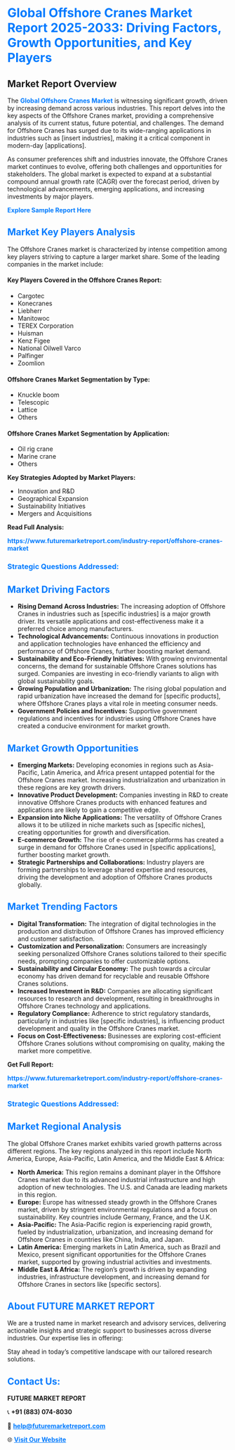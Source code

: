 <h1 style="color: #007BFF;">Global Offshore Cranes Market Report 2025-2033: Driving Factors, Growth Opportunities, and Key Players</h1>

<section id="overview">
<h2>Market Report Overview</h2>
<p>The <a href="https://www.futuremarketreport.com/industry-report/offshore-cranes-market" style="color: #007BFF; text-decoration: none;"><strong>Global Offshore Cranes Market</strong></a> is witnessing significant growth, driven by increasing demand across various industries. This report delves into the key aspects of the Offshore Cranes market, providing a comprehensive analysis of its current status, future potential, and challenges. The demand for Offshore Cranes has surged due to its wide-ranging applications in industries such as [insert industries], making it a critical component in modern-day [applications].</p>
<p>As consumer preferences shift and industries innovate, the Offshore Cranes market continues to evolve, offering both challenges and opportunities for stakeholders. The global market is expected to expand at a substantial compound annual growth rate (CAGR) over the forecast period, driven by technological advancements, emerging applications, and increasing investments by major players.</p>
</section>

<section id="overview">
<p><a href="https://www.futuremarketreport.com/request-sample/reportId=53667" style="color: #007BFF; text-decoration: none;"><strong>Explore Sample Report Here</strong></a></p>
</section>

<section id="key-players">
<h2 style="color: #007BFF;">Market Key Players Analysis</h2>
<p>The Offshore Cranes market is characterized by intense competition among key players striving to capture a larger market share. Some of the leading companies in the market include:</p>
<h4>Key Players Covered in the Offshore Cranes Report:</h4>
<ul><li>Cargotec</li><li>Konecranes</li><li>Liebherr</li><li>Manitowoc</li><li>TEREX Corporation</li><li>Huisman</li><li>Kenz Figee</li><li>National Oilwell Varco</li><li>Palfinger</li><li>Zoomlion</li></ul>
<h4>Offshore Cranes Market Segmentation by Type:</h4>
<ul><li>Knuckle boom</li><li>Telescopic</li><li>Lattice</li><li>Others</li></ul>

<h4>Offshore Cranes Market Segmentation by Application:</h4>
<ul><li>Oil rig crane</li><li>Marine crane</li><li>Others</li></ul>
<p><strong>Key Strategies Adopted by Market Players:</strong></p>
<ul>
<li>Innovation and R&D</li>
<li>Geographical Expansion</li>
<li>Sustainability Initiatives</li>
<li>Mergers and Acquisitions</li>
</ul>
</section>

<section>
<p><strong>Read Full Analysis: </strong></p><a href="https://www.futuremarketreport.com/industry-report/offshore-cranes-market" style="color: #007BFF; text-decoration: none;"><strong>https://www.futuremarketreport.com/industry-report/offshore-cranes-market</strong></a>
<h3 style="color: #007BFF;">Strategic Questions Addressed:</h3>
</section>

<section id="driving-factors">
<h2 style="color: #007BFF;">Market Driving Factors</h2>
<ul>
<li><strong>Rising Demand Across Industries:</strong> The increasing adoption of Offshore Cranes in industries such as [specific industries] is a major growth driver. Its versatile applications and cost-effectiveness make it a preferred choice among manufacturers.</li>
<li><strong>Technological Advancements:</strong> Continuous innovations in production and application technologies have enhanced the efficiency and performance of Offshore Cranes, further boosting market demand.</li>
<li><strong>Sustainability and Eco-Friendly Initiatives:</strong> With growing environmental concerns, the demand for sustainable Offshore Cranes solutions has surged. Companies are investing in eco-friendly variants to align with global sustainability goals.</li>
<li><strong>Growing Population and Urbanization:</strong> The rising global population and rapid urbanization have increased the demand for [specific products], where Offshore Cranes plays a vital role in meeting consumer needs.</li>
<li><strong>Government Policies and Incentives:</strong> Supportive government regulations and incentives for industries using Offshore Cranes have created a conducive environment for market growth.</li>
</ul>
</section>

<section id="growth-opportunities">
<h2 style="color: #007BFF;">Market Growth Opportunities</h2>
<ul>
<li><strong>Emerging Markets:</strong> Developing economies in regions such as Asia-Pacific, Latin America, and Africa present untapped potential for the Offshore Cranes market. Increasing industrialization and urbanization in these regions are key growth drivers.</li>
<li><strong>Innovative Product Development:</strong> Companies investing in R&D to create innovative Offshore Cranes products with enhanced features and applications are likely to gain a competitive edge.</li>
<li><strong>Expansion into Niche Applications:</strong> The versatility of Offshore Cranes allows it to be utilized in niche markets such as [specific niches], creating opportunities for growth and diversification.</li>
<li><strong>E-commerce Growth:</strong> The rise of e-commerce platforms has created a surge in demand for Offshore Cranes used in [specific applications], further boosting market growth.</li>
<li><strong>Strategic Partnerships and Collaborations:</strong> Industry players are forming partnerships to leverage shared expertise and resources, driving the development and adoption of Offshore Cranes products globally.</li>
</ul>
</section>

<section id="trending-factors">
<h2 style="color: #007BFF;">Market Trending Factors</h2>
<ul>
<li><strong>Digital Transformation:</strong> The integration of digital technologies in the production and distribution of Offshore Cranes has improved efficiency and customer satisfaction.</li>
<li><strong>Customization and Personalization:</strong> Consumers are increasingly seeking personalized Offshore Cranes solutions tailored to their specific needs, prompting companies to offer customizable options.</li>
<li><strong>Sustainability and Circular Economy:</strong> The push towards a circular economy has driven demand for recyclable and reusable Offshore Cranes solutions.</li>
<li><strong>Increased Investment in R&D:</strong> Companies are allocating significant resources to research and development, resulting in breakthroughs in Offshore Cranes technology and applications.</li>
<li><strong>Regulatory Compliance:</strong> Adherence to strict regulatory standards, particularly in industries like [specific industries], is influencing product development and quality in the Offshore Cranes market.</li>
<li><strong>Focus on Cost-Effectiveness:</strong> Businesses are exploring cost-efficient Offshore Cranes solutions without compromising on quality, making the market more competitive.</li>
</ul>
</section>

<section>
<p><strong>Get Full Report: </strong></p><a href="https://www.futuremarketreport.com/industry-report/offshore-cranes-market" style="color: #007BFF; text-decoration: none;"><strong>https://www.futuremarketreport.com/industry-report/offshore-cranes-market</strong></a>
<h3 style="color: #007BFF;">Strategic Questions Addressed:</h3>
</section>


<section id="regional-analysis">
<h2 style="color: #007BFF;">Market Regional Analysis</h2>
<p>The global Offshore Cranes market exhibits varied growth patterns across different regions. The key regions analyzed in this report include North America, Europe, Asia-Pacific, Latin America, and the Middle East & Africa:</p>
<ul>
<li><strong>North America:</strong> This region remains a dominant player in the Offshore Cranes market due to its advanced industrial infrastructure and high adoption of new technologies. The U.S. and Canada are leading markets in this region.</li>
<li><strong>Europe:</strong> Europe has witnessed steady growth in the Offshore Cranes market, driven by stringent environmental regulations and a focus on sustainability. Key countries include Germany, France, and the U.K.</li>
<li><strong>Asia-Pacific:</strong> The Asia-Pacific region is experiencing rapid growth, fueled by industrialization, urbanization, and increasing demand for Offshore Cranes in countries like China, India, and Japan.</li>
<li><strong>Latin America:</strong> Emerging markets in Latin America, such as Brazil and Mexico, present significant opportunities for the Offshore Cranes market, supported by growing industrial activities and investments.</li>
<li><strong>Middle East & Africa:</strong> The region’s growth is driven by expanding industries, infrastructure development, and increasing demand for Offshore Cranes in sectors like [specific sectors].</li>
</ul>
</section>

<footer>
<h2 style="color: #007BFF;">About FUTURE MARKET REPORT</h2>
<p>We are a trusted name in market research and advisory services, delivering actionable insights and strategic support to businesses across diverse industries. Our expertise lies in offering:</p>

<p>Stay ahead in today’s competitive landscape with our tailored research solutions.</p>

<h2 style="color: #007BFF;">Contact Us:</h2>
<p><strong>FUTURE MARKET REPORT</strong></p>
<p>📞 <strong>+91 (883) 074-8030</strong></p>
<p>📧 <strong><a href="mailto:help@futuremarketreport.com" style="color: #007BFF;">help@futuremarketreport.com</a></strong></p>
<p>🌐 <strong><a href="https://www.futuremarketreport.com/" style="color: #007BFF;">Visit Our Website</a></strong></p>
</footer>